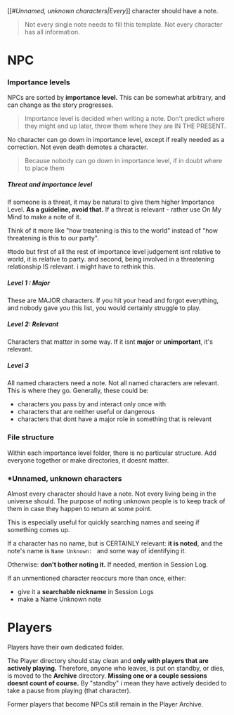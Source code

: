 [[#*Unnamed, unknown characters|Every*]] character should have a note.

> Not every single note needs to fill this template. Not every character has all information.

# NPC

### Importance levels

NPCs are sorted by **importance level.** This can be somewhat arbitrary, and can change as the story progresses.

> Importance level is decided when writing a note.
> Don't predict where they might end up later, throw them where they are IN THE PRESENT.

No character can go down in importance level, except if really needed as a correction. Not even death demotes a character.

> Because nobody can go down in importance level, if in doubt where to place them

##### Threat and importance level

If someone is a threat, it may be natural to give them higher Importance Level.
**As a guideline, avoid that.**
If a threat is relevant - rather use On My Mind to make a note of it.

Think of it more like "how treatening is this to the world" instead of "how threatening is this to our party".

#todo but first of all the rest of importance level judgement isnt relative to world, it is relative to party. and second, being involved in a threatening relationship IS relevant. i might have to rethink this.

##### Level 1 : Major

These are MAJOR characters. 
If you hit your head and forgot everything, and nobody gave you this list, you would certainly struggle to play.

##### Level 2: Relevant

Characters that matter in some way.
If it isnt **major** or **unimportant**, it's relevant.

##### Level 3

All named characters need a note. Not all named characters are relevant. This is where they go.
Generally, these could be:
- characters you pass by and interact only once with
- characters that are neither useful or dangerous
- characters that dont have a major role in something that is relevant

### File structure
Within each importance level folder, there is no particular structure.
Add everyone together or make directories, it doesnt matter.

### \*Unnamed, unknown characters

Almost every character should have a note.
Not every living being in the universe should.
The purpose of noting unknown people is to keep track of them in case they happen to return at some point.

This is especially useful for quickly searching names and seeing if something comes up. 

If a character has no name, but is CERTAINLY relevant: **it is noted**, and the note's name is `Name Unknown: ` and some way of identifying it.

Otherwise: **don't bother noting it.** If needed, mention in Session Log.

If an unmentioned character reoccurs more than once, either: 
- give it a **searchable nickname** in Session Logs
- make a Name Unknown note

# Players

Players have their own dedicated folder.

The Player directory should stay clean and **only with players that are actively playing.**
Therefore, anyone who leaves, is put on standby, or dies, is moved to the **Archive** directory.
**Missing one or a couple sessions doesnt count of course.** By "standby" i mean they have actively decided to take a pause from playing (that character).

Former players that become NPCs still remain in the Player Archive.